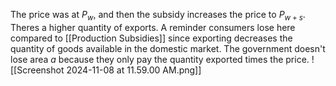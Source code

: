 The price was at $P_{w}$, and then the subsidy increases the price to $P_{w+s}$. Theres a higher quantity of exports. A reminder consumers lose here compared to [[Production Subsidies]] since exporting decreases the quantity of goods available in the domestic market. The government doesn't lose area $a$ because they only pay the quantity exported times the price.
![[Screenshot 2024-11-08 at 11.59.00 AM.png]]